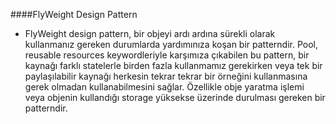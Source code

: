####FlyWeight Design Pattern
  * FlyWeight design pattern, bir objeyi ardı ardına sürekli olarak kullanmanız gereken durumlarda yardımınıza koşan bir patterndir. 
  Pool, reusable resources keywordleriyle karşımıza çıkabilen bu pattern, bir kaynağı farklı statelerle birden fazla kullanmamız 
  gerekirken veya tek bir paylaşılabilir kaynağı herkesin tekrar tekrar bir örneğini kullanmasına gerek olmadan kullanabilmesini sağlar. 
  Özellikle obje yaratma işlemi veya objenin kullandığı storage yüksekse üzerinde durulması gereken bir patterndir. 
  
